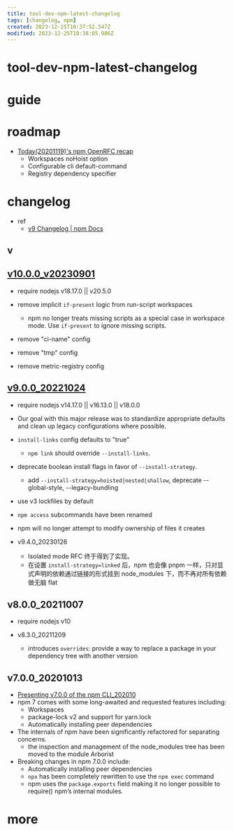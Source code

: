 ```yaml
---
title: tool-dev-npm-latest-changelog
tags: [changelog, npm]
created: 2023-12-25T10:37:52.547Z
modified: 2023-12-25T10:38:05.986Z
---
```


# tool-dev-npm-latest-changelog

# guide

# roadmap
- [Today(20201119)'s npm OpenRFC recap](https://twitter.com/ruyadorno/status/1329164549140996100)
  - Workspaces noHoist option
  - Configurable cli default-command
  - Registry dependency specifier
# changelog
- ref
  - [v9 Changelog | npm Docs](https://docs.npmjs.com/cli/v9/using-npm/changelog)

## v

## [v10.0.0_v20230901](https://github.com/npm/cli/releases/tag/v10.0.0)

- require nodejs v18.17.0 || v20.5.0

- remove implicit `if-present` logic from run-script workspaces
  - npm no longer treats missing scripts as a special case in workspace mode. Use `if-present` to ignore missing scripts.
- remove "ci-name" config
- remove "tmp" config
- remove metric-registry config

## [v9.0.0_20221024](https://github.com/npm/cli/releases/tag/v9.0.0)

- require nodejs v14.17.0 || v16.13.0 || v18.0.0

- Our goal with this major release was to standardize appropriate defaults and clean up legacy configurations where possible. 

- `install-links` config defaults to "true"
  - `npm link` should override `--install-links`.
- deprecate boolean install flags in favor of `--install-strategy`.
  - add `--install-strategy=hoisted|nested|shallow`, deprecate --global-style, --legacy-bundling
- use v3 lockfiles by default
- `npm access` subcommands have been renamed
- npm will no longer attempt to modify ownership of files it creates

- v9.4.0_20230126
  - Isolated mode RFC 终于得到了实现。
  - 在设置 `install-strategy=linked` 后，npm 也会像 pnpm 一样，只对显式声明的依赖通过链接的形式挂到 node_modules 下，而不再对所有依赖做无脑 flat

## v8.0.0_20211007

- require nodejs v10

- v8.3.0_20211209
  - introduces `overrides`: provide a way to replace a package in your dependency tree with another version

## v7.0.0_20201013

- [Presenting v7.0.0 of the npm CLI_202010](https://github.blog/2020-10-13-presenting-v7-0-0-of-the-npm-cli/)
- npm 7 comes with some long-awaited and requested features including:
  - Workspaces
  - package-lock v2 and support for yarn.lock
  - Automatically installing peer dependencies
- The internals of npm have been significantly refactored for separating concerns. 
  - the inspection and management of the node_modules tree has been moved to the module Arborist
- Breaking changes in npm 7.0.0 include:
  - Automatically installing peer dependencies 
  - `npx` has been completely rewritten to use the `npm exec` command
  - npm uses the `package.exports` field making it no longer possible to require() npm’s internal modules.
# more
